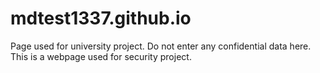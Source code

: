 # mdtest1337.github.io

Page used for university project. Do not enter any confidential data here.
This is a webpage used for security project. 

